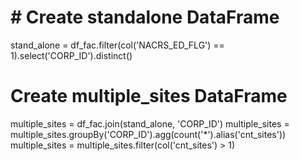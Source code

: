 
# # Create standalone DataFrame
stand_alone = df_fac.filter(col('NACRS_ED_FLG') == 1).select('CORP_ID').distinct()

# Create multiple_sites DataFrame
multiple_sites = df_fac.join(stand_alone, 'CORP_ID')
multiple_sites = multiple_sites.groupBy('CORP_ID').agg(count('*').alias('cnt_sites'))
multiple_sites = multiple_sites.filter(col('cnt_sites') > 1)
